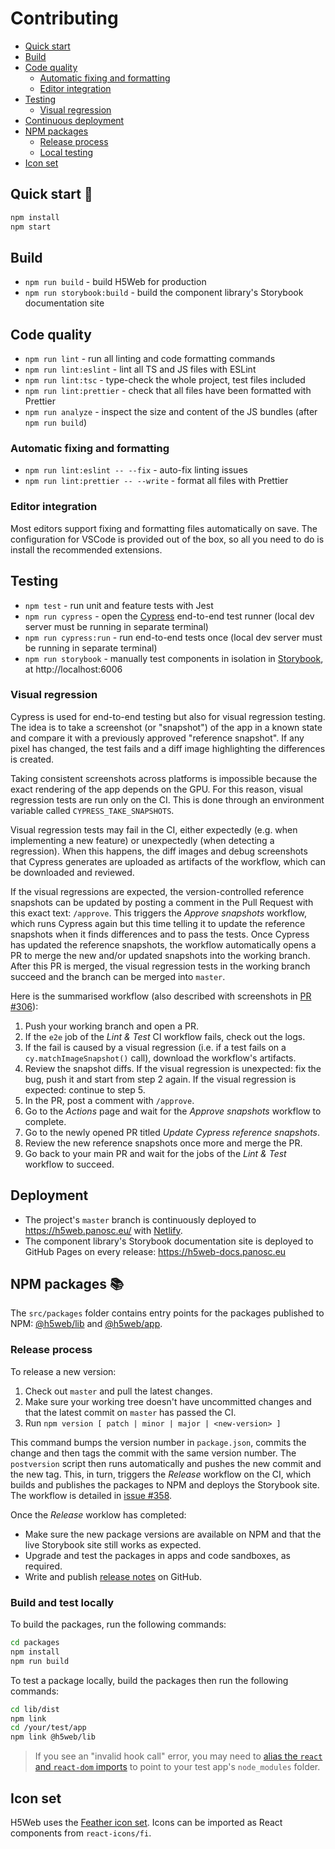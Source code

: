 # Contributing

- [Quick start](#quick-start-)
- [Build](#build)
- [Code quality](#code-quality)
  - [Automatic fixing and formatting](#automatic-fixing-and-formatting)
  - [Editor integration](#editor-integration)
- [Testing](#testing)
  - [Visual regression](#visual-regression)
- [Continuous deployment](#continuous-deployment)
- [NPM packages](#npm-packages-)
  - [Release process](#release-process)
  - [Local testing](#local-testing)
- [Icon set](#icon-set)

## Quick start 🚀

```bash
npm install
npm start
```

## Build

- `npm run build` - build H5Web for production
- `npm run storybook:build` - build the component library's Storybook
  documentation site

## Code quality

- `npm run lint` - run all linting and code formatting commands
- `npm run lint:eslint` - lint all TS and JS files with ESLint
- `npm run lint:tsc` - type-check the whole project, test files included
- `npm run lint:prettier` - check that all files have been formatted with
  Prettier
- `npm run analyze` - inspect the size and content of the JS bundles (after
  `npm run build`)

### Automatic fixing and formatting

- `npm run lint:eslint -- --fix` - auto-fix linting issues
- `npm run lint:prettier -- --write` - format all files with Prettier

### Editor integration

Most editors support fixing and formatting files automatically on save. The
configuration for VSCode is provided out of the box, so all you need to do is
install the recommended extensions.

## Testing

- `npm test` - run unit and feature tests with Jest
- `npm run cypress` - open the
  [Cypress](https://docs.cypress.io/guides/overview/why-cypress.html) end-to-end
  test runner (local dev server must be running in separate terminal)
- `npm run cypress:run` - run end-to-end tests once (local dev server must be
  running in separate terminal)
- `npm run storybook` - manually test components in isolation in
  [Storybook](https://storybook.js.org/docs/react/get-started/introduction), at
  http://localhost:6006

### Visual regression

Cypress is used for end-to-end testing but also for visual regression testing.
The idea is to take a screenshot (or "snapshot") of the app in a known state and
compare it with a previously approved "reference snapshot". If any pixel has
changed, the test fails and a diff image highlighting the differences is
created.

Taking consistent screenshots across platforms is impossible because the exact
rendering of the app depends on the GPU. For this reason, visual regression
tests are run only on the CI. This is done through an environment variable
called `CYPRESS_TAKE_SNAPSHOTS`.

Visual regression tests may fail in the CI, either expectedly (e.g. when
implementing a new feature) or unexpectedly (when detecting a regression). When
this happens, the diff images and debug screenshots that Cypress generates are
uploaded as artifacts of the workflow, which can be downloaded and reviewed.

If the visual regressions are expected, the version-controlled reference
snapshots can be updated by posting a comment in the Pull Request with this
exact text: `/approve`. This triggers the _Approve snapshots_ workflow, which
runs Cypress again but this time telling it to update the reference snapshots
when it finds differences and to pass the tests. Once Cypress has updated the
reference snapshots, the workflow automatically opens a PR to merge the new
and/or updated snapshots into the working branch. After this PR is merged, the
visual regression tests in the working branch succeed and the branch can be
merged into `master`.

Here is the summarised workflow (also described with screenshots in
[PR #306](https://github.com/silx-kit/h5web/pull/306)):

1. Push your working branch and open a PR.
2. If the `e2e` job of the _Lint & Test_ CI workflow fails, check out the logs.
3. If the fail is caused by a visual regression (i.e. if a test fails on a
   `cy.matchImageSnapshot()` call), download the workflow's artifacts.
4. Review the snapshot diffs. If the visual regression is unexpected: fix the
   bug, push it and start from step 2 again. If the visual regression is
   expected: continue to step 5.
5. In the PR, post a comment with `/approve`.
6. Go to the _Actions_ page and wait for the _Approve snapshots_ workflow to
   complete.
7. Go to the newly opened PR titled _Update Cypress reference snapshots_.
8. Review the new reference snapshots once more and merge the PR.
9. Go back to your main PR and wait for the jobs of the _Lint & Test_ workflow
   to succeed.

## Deployment

- The project's `master` branch is continuously deployed to
  https://h5web.panosc.eu/ with [Netlify](https://www.netlify.com/).
- The component library's Storybook documentation site is deployed to GitHub
  Pages on every release: https://h5web-docs.panosc.eu

## NPM packages 📚

The `src/packages` folder contains entry points for the packages published to
NPM: [@h5web/lib](https://www.npmjs.com/package/@h5web/lib) and
[@h5web/app](https://www.npmjs.com/package/@h5web/app).

### Release process

To release a new version:

1. Check out `master` and pull the latest changes.
1. Make sure your working tree doesn't have uncommitted changes and that the
   latest commit on `master` has passed the CI.
1. Run `npm version [ patch | minor | major | <new-version> ]`

This command bumps the version number in `package.json`, commits the change and
then tags the commit with the same version number. The `postversion` script then
runs automatically and pushes the new commit and the new tag. This, in turn,
triggers the _Release_ workflow on the CI, which builds and publishes the
packages to NPM and deploys the Storybook site. The workflow is detailed in
[issue #358](https://github.com/silx-kit/h5web/issues/358).

Once the _Release_ worklow has completed:

- Make sure the new package versions are available on NPM and that the live
  Storybook site still works as expected.
- Upgrade and test the packages in apps and code sandboxes, as required.
- Write and publish [release notes](https://github.com/silx-kit/h5web/releases)
  on GitHub.

### Build and test locally

To build the packages, run the following commands:

```bash
cd packages
npm install
npm run build
```

To test a package locally, build the packages then run the following commands:

```bash
cd lib/dist
npm link
cd /your/test/app
npm link @h5web/lib
```

> If you see an "invalid hook call" error, you may need to
> [alias the `react` and `react-dom` imports](https://github.com/facebook/react/issues/13991#issuecomment-435587809)
> to point to your test app's `node_modules` folder.

## Icon set

H5Web uses the [Feather icon set](https://react-icons.netlify.com/#/icons/fi).
Icons can be imported as React components from `react-icons/fi`.
